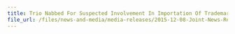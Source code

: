 ```yaml
---
title: Trio Nabbed For Suspected Involvement In Importation Of Trademark-Infringing Goods
file_url: /files/news-and-media/media-releases/2015-12-08-Joint-News-Release.pdf
---
```

